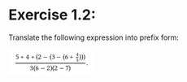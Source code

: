 # Exercise 1.2: 

Translate the following expression into prefix form:

![Exercise 1.1:](../img/exercise1.2.png)
